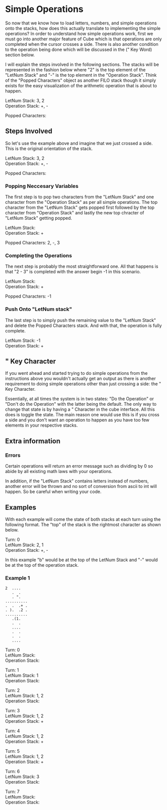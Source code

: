 # Simple Operations

So now that we know how to load letters, numbers, and simple operations onto the stacks, how does this actually translate to implementing the simple operations? In order to understand how simple operations work, first we must go into another major feature of Cube which is that operations are only completed when the cursor crosses a side. There is also another condition to the operation being done which will be discussed in the (" Key Word) section below.

I will explain the steps involved in the following sections. The stacks will be represented in the fashion below where "2" is the top element of the "LetNum Stack" and "-" is the top element in the "Operation Stack". Think of the "Popped Characters" object as another FILO stack though it simply exists for the easy visualization of the arithmetic operation that is about to happen.

LetNum Stack: 3, 2  
Operation Stack: +, -

Popped Characters:

## Steps Involved
So let's use the example above and imagine that we just crossed a side. This is the original orientation of the stack.

LetNum Stack: 3, 2  
Operation Stack: +, -

Popped Characters:

### Popping Neccesary Variables

The first step is to pop two characters from the "LetNum Stack" and one character from the "Operation Stack" as per all simple operations. The top character from the "LetNum Stack" gets popped first followed by the top character from "Operation Stack" and lastly the new top chracter of "LetNum Stack" getting popped.

LetNum Stack:  
Operation Stack: +

Popped Characters: 2, -, 3

### Completing the Operations

The next step is probably the most straightforward one. All that happens is that "2 - 3" is completed with the answer begin -1 in this scenario.

LetNum Stack:  
Operation Stack: +

Popped Characters: -1

### Push Onto "LetNum stack"

The last step is to simply push the remaining value to the "LetNum Stack" and delete the Popped Characters stack. And with that, the operation is fully complete.

LetNum Stack: -1  
Operation Stack: +

## " Key Character

If you went ahead and started trying to do simple operations from the instructions above you wouldn't actually get an output as there is another requirement to doing simple operations other than just crossing a side: the " Key Character. 

Essentially, at all times the system is in two states: "Do the Operation" or "Don't do the Operation" with the latter being the default. The only way to change that state is by having a " Character in the cube interface. All this does is toggle the state. The main reason one would use this is if you cross a side and you don't want an operation to happen as you have too few elements in your respective stacks.

## Extra information

### Errors

Certain operations will return an error message such as dividing by 0 so abide by all existing math laws with your operations.

In addition, if the "LetNum Stack" contains letters instead of numbers, another error will be thrown and no sort of conversion from ascii to int will happen. So be careful when writing your code.

## Examples

With each example will come the state of both stacks at each turn using the following format. The "top" of the stack is the rightmost character as shown below.

Turn: 0  
LetNum Stack: 2, 1  
Operation Stack: +, -

In this example "b" would be at the top of the LetNum Stack and "-" would be at the top of the operation stack.


### Example 1
```
2  ....
   .  .
   . ".
..........
.  .  .+ .
. ).  .2 .
..........
   .(1.
   .  .
   ....
   .  .
   .  .
   ....
```

Turn: 0  
LetNum Stack:  
Operation Stack:

Turn: 1  
LetNum Stack: 1  
Operation Stack:

Turn: 2  
LetNum Stack: 1, 2  
Operation Stack:

Turn: 3  
LetNum Stack: 1, 2  
Operation Stack: +

Turn: 4  
LetNum Stack: 1, 2  
Operation Stack: +

Turn: 5  
LetNum Stack: 1, 2  
Operation Stack: +

Turn: 6  
LetNum Stack: 3  
Operation Stack:

Turn: 7  
LetNum Stack:  
Operation Stack:

